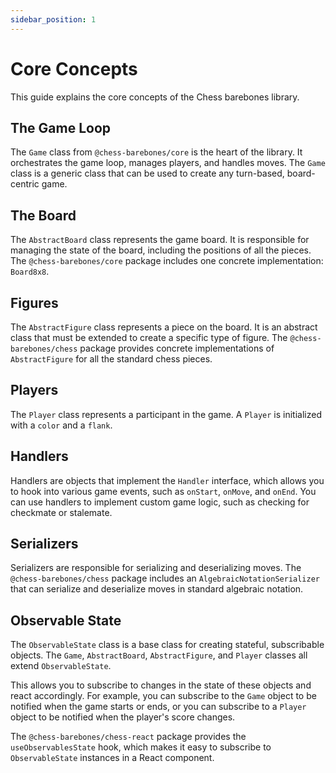 ```yaml
---
sidebar_position: 1
---
```


# Core Concepts

This guide explains the core concepts of the Chess barebones library.

## The Game Loop

The `Game` class from `@chess-barebones/core` is the heart of the library. It orchestrates the game loop, manages players, and handles moves. The `Game` class is a generic class that can be used to create any turn-based, board-centric game.

## The Board

The `AbstractBoard` class represents the game board. It is responsible for managing the state of the board, including the positions of all the pieces. The `@chess-barebones/core` package includes one concrete implementation: `Board8x8`.

## Figures

The `AbstractFigure` class represents a piece on the board. It is an abstract class that must be extended to create a specific type of figure. The `@chess-barebones/chess` package provides concrete implementations of `AbstractFigure` for all the standard chess pieces.

## Players

The `Player` class represents a participant in the game. A `Player` is initialized with a `color` and a `flank`.

## Handlers

Handlers are objects that implement the `Handler` interface, which allows you to hook into various game events, such as `onStart`, `onMove`, and `onEnd`. You can use handlers to implement custom game logic, such as checking for checkmate or stalemate.

## Serializers

Serializers are responsible for serializing and deserializing moves. The `@chess-barebones/chess` package includes an `AlgebraicNotationSerializer` that can serialize and deserialize moves in standard algebraic notation.

## Observable State

The `ObservableState` class is a base class for creating stateful, subscribable objects. The `Game`, `AbstractBoard`, `AbstractFigure`, and `Player` classes all extend `ObservableState`.

This allows you to subscribe to changes in the state of these objects and react accordingly. For example, you can subscribe to the `Game` object to be notified when the game starts or ends, or you can subscribe to a `Player` object to be notified when the player's score changes.

The `@chess-barebones/chess-react` package provides the `useObservablesState` hook, which makes it easy to subscribe to `ObservableState` instances in a React component.
